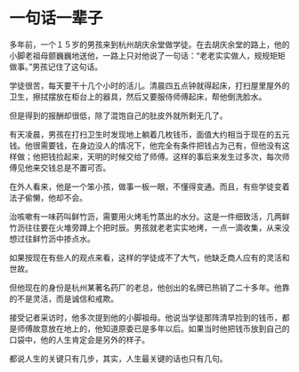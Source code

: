 # 一句话一辈子

多年前，一个１５岁的男孩来到杭州胡庆余堂做学徒。在去胡庆余堂的路上，他的小脚老祖母颤巍巍地送他，一路上只对他说了一句话：“老老实实做人，规规矩矩做事。”男孩记住了这句话。 

学徒很苦，每天要干十几个小时的活儿。清晨四五点钟就得起床，打扫屋里屋外的卫生，擦拭摆放在柜台上的器具，然后又要服侍师傅起床，帮他倒洗脸水。 

但是得到的报酬却很低，除了混饱自己的肚皮外就所剩无几了。 

有天凌晨，男孩在打扫卫生时发现地上躺着几枚钱币，面值大约相当于现在的五元钱。他很需要钱，在身边没人的情况下，他完全有条件把钱占为己有，但他没有这样做；他把钱捡起来，天明的时候交给了师傅。这样的事后来发生过多次，每次师傅见他来交钱总是不置可否。 

在外人看来，他是一个笨小孩，做事一板一眼，不懂得变通。而且，有些学徒变着法子偷懒，他却不会。 

治咳嗽有一味药叫鲜竹沥，需要用火烤毛竹蒸出的水分。这是一件细致活，几两鲜竹沥往往要在火堆旁蹲上个把时辰。男孩就老老实实地烤，一点一滴收集，从来没想过往鲜竹沥中掺点水。 

如果按现在有些人的观点来看，这样的学徒成不了大气，他缺乏商人应有的灵活和世故。 

但他现在的身份是杭州某著名药厂的老总，他创出的名牌已热销了二十多年。他靠的不是灵活，而是诚信和戒欺。 

接受记者采访时，他多次提到他的小脚祖母。他说当学徒那阵清早捡到的钱币，都是师傅故意放在地上的，他知道原委已是多年以后。如果当时他把钱币放到自己的口袋中，他的人生肯定会是另外的样子。 

都说人生的关键只有几步，其实，人生最关键的话也只有几句。
 